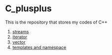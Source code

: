 # C_plusplus
<p>This is the repository that stores my codes of C++</p>
<ol>
   <li><a href = "https://github.com/eric2003-tj/C_plusplus/tree/main/streams">streams</a></li>
   <li><a href="https://github.com/eric2003-tj/C_plusplus/tree/main/iterator">iterator</a></li>
   <li><a href="https://github.com/eric2003-tj/C_plusplus/tree/main/vector">vector</a></li>
   <li><a href="https://github.com/eric2003-tj/C_plusplus/tree/main/templates">templates and namespace</a></li>
</ol>
